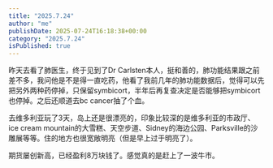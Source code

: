 ```yaml
---
title: "2025.7.24"
author: "me"
publishDate: 2025-07-24T16:18:38+00:00
category: "2025.7.24"
isPublished: true
---
```


昨天去看了肺医生，终于见到了Dr Carlsten本人，挺和善的，肺功能结果跟之前差不多，我问他是不是得一直吃药，他看了我前几年的肺功能数据后，觉得可以先把另外两种药停掉，只保留symbicort，半年后再复查决定是否能够把symbicort也停掉。之后还顺道去bc cancer抽了个血。

去维多利亚玩了3天，岛上还是很漂亮的，印象比较深的是维多利亚的市政厅、ice cream mountain的大雪糕、天空步道、Sidney的海边公园、Parksville的沙雕展等等。住的地方也很宽敞明亮（但是早上过于明亮了）。

期货屡创新高，已经盈利8万块钱了。感觉真的是赶上了一波牛市。

